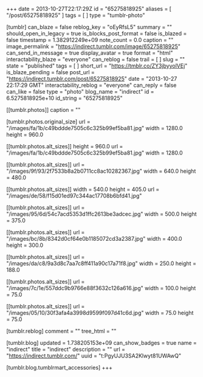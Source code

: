 +++
date = 2013-10-27T22:17:29Z
id = "65275818925"
aliases = [ "/post/65275818925" ]
tags = [ ]
type = "tumblr-photo"

[tumblr]
can_blaze = false
reblog_key = "oEyRfsL5"
summary = ""
should_open_in_legacy = true
is_blocks_post_format = false
is_blazed = false
timestamp = 1.382912249e+09
note_count = 0.0
caption = ""
image_permalink = "https://indirect.tumblr.com/image/65275818925"
can_send_in_message = true
display_avatar = true
format = "html"
interactability_blaze = "everyone"
can_reblog = false
trail = [ ]
slug = ""
state = "published"
tags = [ ]
short_url = "https://tmblr.co/ZY3jbyyolVEj"
is_blaze_pending = false
post_url = "https://indirect.tumblr.com/post/65275818925"
date = "2013-10-27 22:17:29 GMT"
interactability_reblog = "everyone"
can_reply = false
can_like = false
type = "photo"
blog_name = "indirect"
id = 6.5275818925e+10
id_string = "65275818925"

[[tumblr.photos]]
caption = ""

[tumblr.photos.original_size]
url = "/images/fa/1b/c49bddde7505c6c325b99ef5ba81.jpg"
width = 1280.0
height = 960.0

[[tumblr.photos.alt_sizes]]
height = 960.0
url = "/images/fa/1b/c49bddde7505c6c325b99ef5ba81.jpg"
width = 1280.0

[[tumblr.photos.alt_sizes]]
url = "/images/9f/93/2f7533b8a2b0711cc8ac10282367.jpg"
width = 640.0
height = 480.0

[[tumblr.photos.alt_sizes]]
width = 540.0
height = 405.0
url = "/images/de/58/f15d01ed97c344ac17708b6bfd41.jpg"

[[tumblr.photos.alt_sizes]]
url = "/images/95/6d/54c7acd5353d1ffc2613be3adcec.jpg"
width = 500.0
height = 375.0

[[tumblr.photos.alt_sizes]]
url = "/images/bc/8b/8342d0cf64e0b1185072cd3a2387.jpg"
width = 400.0
height = 300.0

[[tumblr.photos.alt_sizes]]
url = "/images/da/c8/9a3d8c7aa7c8ff411a90c17a71f8.jpg"
width = 250.0
height = 188.0

[[tumblr.photos.alt_sizes]]
url = "/images/7c/1e/557ddc9b9766e88f3632c126a616.jpg"
width = 100.0
height = 75.0

[[tumblr.photos.alt_sizes]]
url = "/images/05/10/30f3afa4a3998d9599f097d41c6d.jpg"
width = 75.0
height = 75.0

[tumblr.reblog]
comment = ""
tree_html = ""

[tumblr.blog]
updated = 1.738205153e+09
can_show_badges = true
name = "indirect"
title = "indirect"
description = ""
url = "https://indirect.tumblr.com/"
uuid = "t:PgyUJU3SA2Klwyt81UWAwQ"

[tumblr.blog.tumblrmart_accessories]
+++
